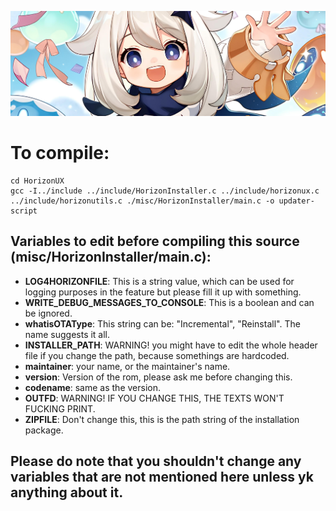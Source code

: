 ![emergency_food](https://github.com/forsaken-heart24/i_dont_want_to_be_an_weirdo/blob/main/banner_images/emergency_food.jpeg?raw=true)

# To compile:
```
cd HorizonUX
gcc -I../include ../include/HorizonInstaller.c ../include/horizonux.c ../include/horizonutils.c ./misc/HorizonInstaller/main.c -o updater-script
```

## Variables to edit before compiling this source (misc/HorizonInstaller/main.c):
- **LOG4HORIZONFILE**: This is a string value, which can be used for logging purposes in the feature but please fill it up with something.
- **WRITE_DEBUG_MESSAGES_TO_CONSOLE**: This is a boolean and can be ignored.
- **whatisOTAType**: This string can be: "Incremental", "Reinstall". The name suggests it all.
- **INSTALLER_PATH**: WARNING! you might have to edit the whole header file if you change the path, because somethings are hardcoded.
- **maintainer**: your name, or the maintainer's name.
- **version**: Version of the rom, please ask me before changing this.
- **codename**: same as the version.
- **OUTFD**: WARNING! IF YOU CHANGE THIS, THE TEXTS WON'T FUCKING PRINT.
- **ZIPFILE**: Don't change this, this is the path string of the installation package.

## Please do note that you shouldn't change any variables that are not mentioned here unless yk anything about it.

